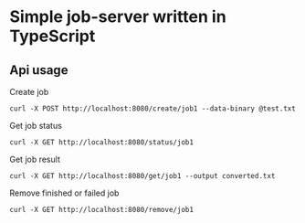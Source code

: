 # Simple job-server written in TypeScript

## Api usage

Create job

`curl -X POST http://localhost:8080/create/job1 --data-binary @test.txt`

Get job status

`curl -X GET http://localhost:8080/status/job1`

Get job result

`curl -X GET http://localhost:8080/get/job1 --output converted.txt`

Remove finished or failed job

`curl -X GET http://localhost:8080/remove/job1`
